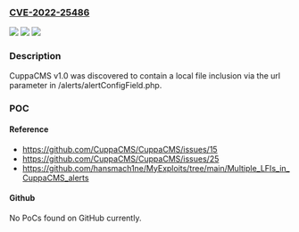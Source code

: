 ### [CVE-2022-25486](https://cve.mitre.org/cgi-bin/cvename.cgi?name=CVE-2022-25486)
![](https://img.shields.io/static/v1?label=Product&message=n%2Fa&color=blue)
![](https://img.shields.io/static/v1?label=Version&message=n%2Fa&color=blue)
![](https://img.shields.io/static/v1?label=Vulnerability&message=n%2Fa&color=brighgreen)

### Description

CuppaCMS v1.0 was discovered to contain a local file inclusion via the url parameter in /alerts/alertConfigField.php.

### POC

#### Reference
- https://github.com/CuppaCMS/CuppaCMS/issues/15
- https://github.com/CuppaCMS/CuppaCMS/issues/25
- https://github.com/hansmach1ne/MyExploits/tree/main/Multiple_LFIs_in_CuppaCMS_alerts

#### Github
No PoCs found on GitHub currently.

